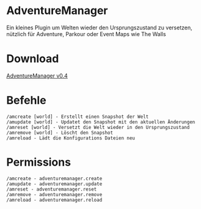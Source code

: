 AdventureManager
=======

Ein kleines Plugin um Welten wieder den Ursprungszustand zu versetzen, nützlich für Adventure, Parkour oder Event Maps wie The Walls

Download
=======

[AdventureManager v0.4](https://github.com/Calenria/AdventureManager/releases/download/v0.4/AdventureManager.jar)

Befehle
=======
```
/amcreate [world] - Erstellt einen Snapshot der Welt
/amupdate [world] - Updatet den Snapshot mit den aktuellen Änderungen
/amreset [world] - Versetzt die Welt wieder in den Ursprungszustand
/amremove [world] - Löscht den Snapshot
/amreload - Lädt die Konfigurations Dateien neu
```
Permissions
=======
```
/amcreate - adventuremanager.create
/amupdate - adventuremanager.update
/amreset - adventuremanager.reset
/amremove - adventuremanager.remove
/amreload - adventuremanager.reload
```
